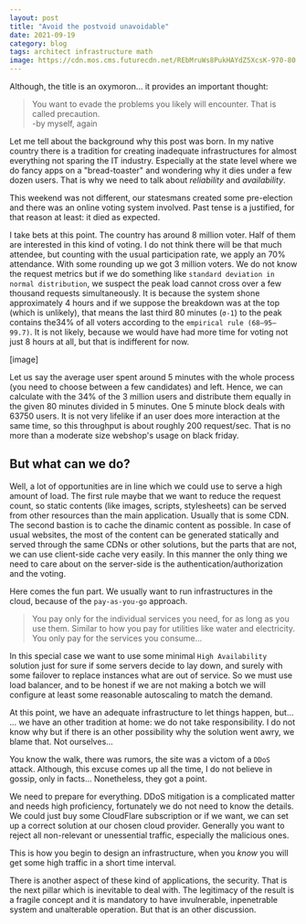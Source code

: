 ```yaml
---
layout: post
title: "Avoid the postvoid unavoidable"
date: 2021-09-19
category: blog
tags: architect infrastructure math
image: https://cdn.mos.cms.futurecdn.net/REbMruWs8PukHAYdZ5XcsK-970-80.jpg
---
```


Although, the title is an oxymoron... it provides an important thought:

> You want to evade the problems you likely will encounter. That is called precaution.<!--more-->  
> -by myself, again

Let me tell about the background why this post was born. In my native country there is a tradition for creating inadequate infrastructures for almost everything not sparing the IT industry. Especially at the state level where we do fancy apps on a "bread-toaster" and wondering why it dies under a few dozen users.
That is why we need to talk about _reliability_ and _availability_.

This weekend was not different, our statesmans created some pre-election and there was an online voting system involved. Past tense is a justified, for that reason at least: it died as expected.

I take bets at this point. The country has around 8 million voter. Half of them are interested in this kind of voting. I do not think there will be that much attendee, but counting with the usual participation rate, we apply an 70% attendance. With some rounding up we got 3 million voters.
We do not know the request metrics but if we do something like `standard deviation in normal distribution`, we suspect the peak load cannot cross over a few thousand requests simultaneously.
It is because the system shone approximately 4 hours and if we suppose the breakdown was at the top (which is unlikely), that means the last third 80 minutes (`σ-1`) to the peak contains the34% of all voters according to the `empirical rule (68–95–99.7)`. It is not likely, because we would have had more time for voting not just 8 hours at all, but that is indifferent for now.

[image]

Let us say the average user spent around 5 minutes with the whole process (you need to choose between a few candidates) and left. Hence, we can calculate with the 34% of the 3 million users and distribute them equally in the given 80 minutes divided in 5 minutes. One 5 minute block deals with 63750 users. It is not very lifelike if an user does more interaction at the same time, so this throughput is about roughly 200 request/sec.
That is no more than a moderate size webshop's usage on black friday.

## But what can we do?

Well, a lot of opportunities are in line which we could use to serve a high amount of load.
The first rule maybe that we want to reduce the request count, so static contents (like images, scripts, stylesheets) can be served from other resources than the main application.
Usually that is some CDN. The second bastion is to cache the dinamic content as possible.
In case of usual websites, the most of the content can be generated statically and served through the same CDNs or other solutions, but the parts that are not, we can use client-side cache very easily. In this manner the only thing we need to care about on the server-side is the authentication/authorization and the voting.

Here comes the fun part. We usually want to run infrastructures in the cloud, because of the `pay-as-you-go` approach.
> You pay only for the individual services you need, for as long as you use them. Similar to how you pay for utilities like water and electricity. You only pay for the services you consume...

In this special case we want to use some minimal `High Availability` solution just for sure if some servers decide to lay down, and surely with some failover to replace instances what are out of service. So we must use load balancer, and to be honest if we are not making a botch we will configure at least some reasonable autoscaling to match the demand.

At this point, we have an adequate infrastructure to let things happen, but...
... we have an other tradition at home: we do not take responsibility. I do not know why but if there is an other possibility why the solution went awry, we blame that. Not ourselves...

You know the walk, there was rumors, the site was a victom of a `DDoS` attack. Although, this excuse comes up all the time, I do not believe in gossip, only in facts...
Nonetheless, they got a point.

We need to prepare for everything. DDoS mitigation is a complicated matter and needs high proficiency, fortunately we do not need to know the details. We could just buy some CloudFlare subscription or if we want, we can set up a correct solution at our chosen cloud provider.
Generally you want to reject all non-relevant or unessential traffic, especially the malicious ones. 

This is how you begin to design an infrastructure, when you _know_ you will get some high traffic in a short time interval.

There is another aspect of these kind of applications, the security. That is the next pillar which is inevitable to deal with. The legitimacy of the result is a fragile concept and it is mandatory to have invulnerable, inpenetrable system and unalterable operation.
But that is an other discussion.
